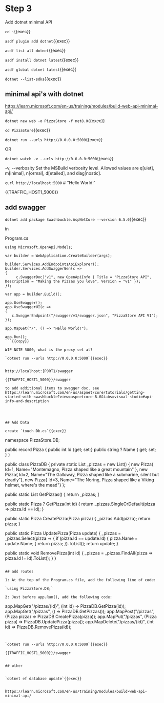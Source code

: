 # Step 3

Add dotnet minimal API

`cd ~`{{exec}}

`asdf plugin add dotnet`{{exec}}

`asdf list-all dotnet`{{exec}}

`asdf install dotnet latest`{{exec}}

`asdf global dotnet latest`{{exec}}


`dotnet --list-sdks`{{exec}}

## minimal api's with dotnet

https://learn.microsoft.com/en-us/training/modules/build-web-api-minimal-api/

`dotnet new web -o PizzaStore -f net8.0`{{exec}}

`cd PizzaStore`{{exec}}



`dotnet run --urls http://0.0.0.0:5000`{{exec}}

OR

`dotnet watch -v --urls http://0.0.0.0:5000`{{exec}}

-v, --verbosity Set the MSBuild verbosity level. Allowed values are q[uiet], m[inimal], n[ormal], d[etailed], and diag[nostic].



`curl http://localhost:5000`   # "Hello World!"

{{TRAFFIC_HOST1_5000}}

## add swagger



`dotnet add package Swashbuckle.AspNetCore --version 6.5.0`{{exec}}

in

Program.cs

```
using Microsoft.OpenApi.Models;

var builder = WebApplication.CreateBuilder(args);

builder.Services.AddEndpointsApiExplorer();
builder.Services.AddSwaggerGen(c =>
{
     c.SwaggerDoc("v1", new OpenApiInfo { Title = "PizzaStore API", Description = "Making the Pizzas you love", Version = "v1" });
});

var app = builder.Build();

app.UseSwagger();
app.UseSwaggerUI(c =>
{
   c.SwaggerEndpoint("/swagger/v1/swagger.json", "PizzaStore API V1");
});

app.MapGet("/", () => "Hello World!");

app.Run();
```{{copy}}

WIP NOTE 5000, what is the proxy set at?

`dotnet run --urls http://0.0.0.0:5000`{{exec}}


http://localhost:{PORT}/swagger

{{TRAFFIC_HOST1_5000}}/swagger

to add additional items to swagger doc, see https://learn.microsoft.com/en-us/aspnet/core/tutorials/getting-started-with-swashbuckle?view=aspnetcore-8.0&tabs=visual-studio#api-info-and-description




## Add Data

create `touch Db.cs`{{exec}}

```
namespace PizzaStore.DB;

 public record Pizza
 {
   public int Id {get; set;}
   public string ? Name { get; set; }
 }

 public class PizzaDB
 {
   private static List<Pizza> _pizzas = new List<Pizza>()
   {
     new Pizza{ Id=1, Name="Montemagno, Pizza shaped like a great mountain" },
     new Pizza{ Id=2, Name="The Galloway, Pizza shaped like a submarine, silent but deadly"},
     new Pizza{ Id=3, Name="The Noring, Pizza shaped like a Viking helmet, where's the mead"}
   };

   public static List<Pizza> GetPizzas()
   {
     return _pizzas;
   }

   public static Pizza ? GetPizza(int id)
   {
     return _pizzas.SingleOrDefault(pizza => pizza.Id == id);
   }

   public static Pizza CreatePizza(Pizza pizza)
   {
     _pizzas.Add(pizza);
     return pizza;
   }

   public static Pizza UpdatePizza(Pizza update)
   {
     _pizzas = _pizzas.Select(pizza =>
     {
       if (pizza.Id == update.Id)
       {
         pizza.Name = update.Name;
       }
       return pizza;
     }).ToList();
     return update;
   }

   public static void RemovePizza(int id)
   {
     _pizzas = _pizzas.FindAll(pizza => pizza.Id != id).ToList();
   }
 }
```{{copy}}

## add routes

1: At the top of the Program.cs file, add the following line of code:

`using PizzaStore.DB;`

2: Just before app.Run(), add the following code:

```
app.MapGet("/pizzas/{id}", (int id) => PizzaDB.GetPizza(id));
app.MapGet("/pizzas", () => PizzaDB.GetPizzas());
app.MapPost("/pizzas", (Pizza pizza) => PizzaDB.CreatePizza(pizza));
app.MapPut("/pizzas", (Pizza pizza) => PizzaDB.UpdatePizza(pizza));
app.MapDelete("/pizzas/{id}", (int id) => PizzaDB.RemovePizza(id));
```{{copy}}


`dotnet run --urls http://0.0.0.0:5000`{{exec}}

{{TRAFFIC_HOST1_5000}}/swagger


## other


`dotnet ef database update`{{exec}}


https://learn.microsoft.com/en-us/training/modules/build-web-api-minimal-api/
